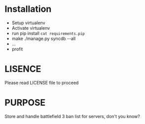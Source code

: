 # Installation

* Setup virtualenv
* Activate virtualenv
* run pip install `cat requirements.pip`
* make ./manage.py syncdb --all
* ...
* profit

# LISENCE
Please read LICENSE file to proceed

# PURPOSE

Store and handle battlefield 3 ban list for servers, don't you know?
